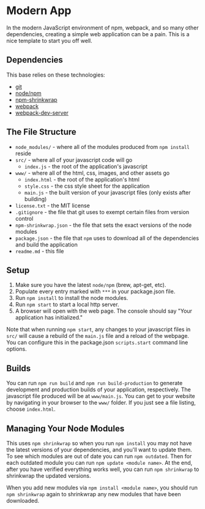 # Modern App

In the modern JavaScript environment of npm, webpack, and so many other dependencies, creating a simple web application can be a pain. This is a nice template to start you off well.

## Dependencies

This base relies on these technologies:

* [git](https://git-scm.com)
* [node/npm](https://www.npmjs.com)
* [npm-shrinkwrap](https://docs.npmjs.com/cli/shrinkwrap)
* [webpack](https://webpack.js.org)
* [webpack-dev-server](https://github.com/webpack/webpack-dev-server)

## The File Structure

* `node_modules/` - where all of the modules produced from `npm install` reside
* `src/` - where all of your javascript code will go
  * `index.js` - the root of the application's javascript
* `www/` - where all of the html, css, images, and other assets go
  * `index.html` - the root of the application's html
  * `style.css` - the css style sheet for the application
  * `main.js` - the built version of your javascript files (only exists after building)
* `license.txt` - the MIT license
* `.gitignore` - the file that git uses to exempt certain files from version control
* `npm-shrinkwrap.json` - the file that sets the exact versions of the node modules
* `package.json` - the file that `npm` uses to download all of the dependencies and build the application
* `readme.md` - this file

## Setup

1. Make sure you have the latest `node/npm` (brew, apt-get, etc).
1. Populate every entry marked with `***` in your package.json file.
1. Run `npm install` to install the node modules.
1. Run `npm start` to start a local http server.
1. A browser will open with the web page. The console should say "Your application has initialized."

Note that when running `npm start`, any changes to your javascript files in `src/` will cause a rebuild of the `main.js` file and a reload of the webpage. You can configure this in the package.json `scripts.start` command line options.

## Builds

You can run `npm run build` and `npm run build-production` to generate development and production builds of your application, respectively. The javascript file produced will be at `www/main.js`. You can get to your website by navigating in your browser to the `www/` folder. If you just see a file listing, choose `index.html`.

## Managing Your Node Modules

This uses `npm shrinkwrap` so when you run `npm install` you may not have the latest versions of your dependencies, and you'll want to update them. To see which modules are out of date you can run `npm outdated`. Then for each outdated module you can run `npm update <module name>`. At the end, after you have verified everything works well, you can run `npm shrinkwrap` to shrinkwrap the updated versions.

When you add new modules via `npm install <module name>`, you should run `npm shrinkwrap` again to shrinkwrap any new modules that have been downloaded.
